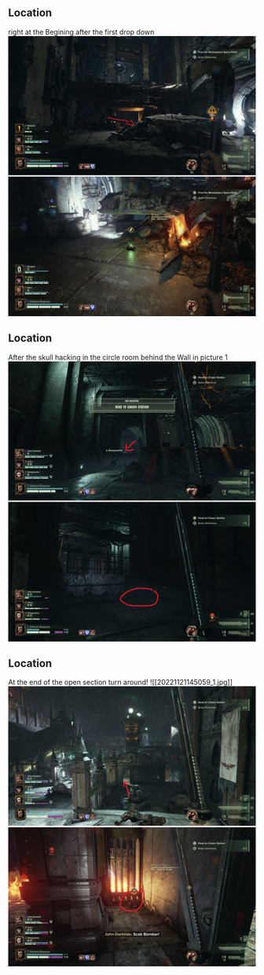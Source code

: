 ## Location
right at the Begining after the first drop down
![](/assets/_images/20221121153510_1_edit.jpg)
![](/assets/_images/20221121153456_1.jpg)

## Location
After the skull hacking in the circle room behind the Wall in picture 1
![](/assets/_images/20221121144734_1_edit.jpg)
![](/assets/_images/20221121144845_1_edit.jpg)

## Location
At the end of the open section turn around!
[](/assets/_images/20221121145059_1.jpg)
![[20221121145059_1.jpg]]
![](/assets/_images/20221121145114_1_edit.jpg)
![](/assets/_images/20221121145045_1_edit.jpg)
